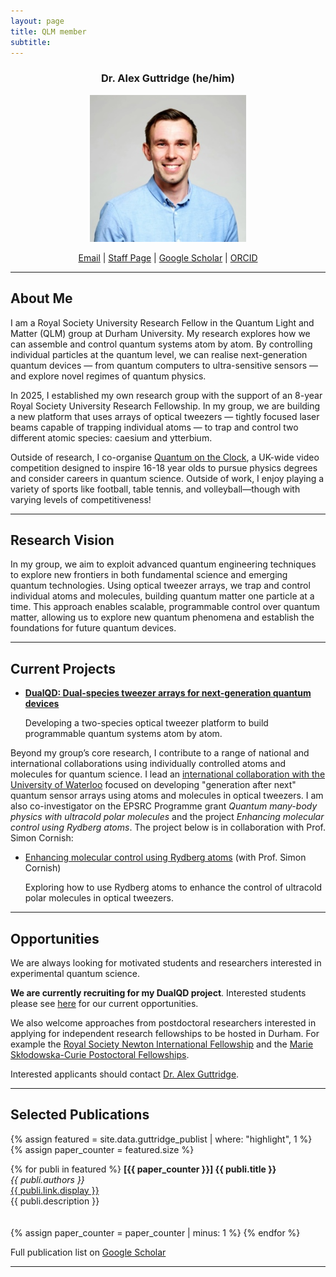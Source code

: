 ```yaml
---
layout: page
title: QLM member
subtitle:
---
```


<div style="text-align: center;">

  <h3>Dr. Alex Guttridge (he/him)</h3>

  <img src="/members/current/guttridge/Alex_headshot_s.jpg" alt="Dr Alex Guttridge" width="250" />

  <p>
    <a href="mailto:alexander.guttridge@durham.ac.uk">Email</a> | 
    <a href="https://www.durham.ac.uk/staff/alexander-guttridge/">Staff Page</a> | 
    <a href="https://scholar.google.com/citations?user=eoAbbbIAAAAJ&hl=en">Google Scholar</a> | 
    <a href="https://orcid.org/0000-0001-9886-5739">ORCID</a>
  </p>

</div>



---

## About Me

I am a Royal Society University Research Fellow in the Quantum Light and Matter (QLM) group at Durham University. My research explores how we can assemble and control quantum systems atom by atom.
By controlling individual particles at the quantum level, we can realise next-generation quantum devices — from quantum computers to ultra-sensitive sensors — and explore novel regimes of quantum physics.

In 2025, I established my own research group with the support of an 8-year Royal Society University Research Fellowship. In my group, we are building a new platform that uses arrays of optical tweezers — tightly focused laser beams capable of trapping individual atoms — to trap and control two different atomic species: caesium and ytterbium.
<!--This dual-species approach gives us a versatile new toolbox for investigating the frontiers of quantum science.-->

Outside of research, I co-organise [Quantum on the Clock](https://www.iop.org/physics-community/special-interest-groups/qqq-group/quantum-clock), a UK-wide video competition designed to inspire 16-18 year olds to pursue physics degrees and consider careers in quantum science. Outside of work, I enjoy playing a variety of sports like football, table tennis, and volleyball—though with varying levels of competitiveness!

---

## Research Vision

In my group, we aim to exploit advanced quantum engineering techniques to explore new frontiers in both fundamental science and emerging quantum technologies. Using optical tweezer arrays, we trap and control individual atoms and molecules, building quantum matter one particle at a time. This approach enables scalable, programmable control over quantum matter, allowing us to explore new quantum phenomena and establish the foundations for future quantum devices.

---

## Current Projects

- **[DualQD: Dual-species tweezer arrays for next-generation quantum devices](/research/tech/dualqd)**

    Developing a two-species optical tweezer platform to build programmable quantum systems atom by atom.
  
Beyond my group’s core research, I contribute to a range of national and international collaborations using individually controlled atoms and molecules for quantum science. I lead an [international collaboration with the University of Waterloo](https://www.durham.ac.uk/news-events/latest-news/2025/01/grant-award-enables-durham-physicists-to-lead-international-quantum-projects-/) focused on developing "generation after next" quantum sensor arrays using atoms and molecules in optical tweezers. I am also co-investigator on the EPSRC Programme grant *Quantum many-body physics with ultracold polar molecules* and the project *Enhancing molecular control using Rydberg atoms*. The project below is in collaboration with Prof. Simon Cornish:

- [Enhancing molecular control using Rydberg atoms](https://www.cornishlabs.uk/tweezers) (with Prof. Simon Cornish)

    Exploring how to use Rydberg atoms to enhance the control of ultracold polar molecules in optical tweezers.
    
---

## Opportunities

We are always looking for motivated students and researchers interested in experimental quantum science. 

**We are currently recruiting for my DualQD project**. Interested students please see [here](/join/phdrecruit) for our current opportunities.

We also welcome approaches from postdoctoral researchers interested in applying for independent research fellowships to be hosted in Durham. For example the [Royal Society Newton International Fellowship](https://royalsociety.org/grants/newton-international/) and the [Marie Skłodowska-Curie Postoctoral Fellowships](https://marie-sklodowska-curie-actions.ec.europa.eu/actions/postdoctoral-fellowships).

Interested applicants should contact [Dr. Alex Guttridge](mailto:alexander.guttridge@durham.ac.uk).

---

## Selected Publications

{% assign featured = site.data.guttridge_publist | where: "highlight", 1 %}
{% assign paper_counter = featured.size %}

{% for publi in featured %}
**[{{ paper_counter }}] {{ publi.title }}**  
*{{ publi.authors }}*  
<a href="{{ publi.link.url }}">{{ publi.link.display }}</a>  
{{ publi.description }}  
<br><br>
{% assign paper_counter = paper_counter | minus: 1 %}
{% endfor %}

Full publication list on [Google Scholar](https://scholar.google.com/citations?user=eoAbbbIAAAAJ&hl=en)

---

